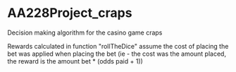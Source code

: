 # AA228Project_craps
Decision making algorithm for the casino game craps

Rewards calculated in function "rollTheDice" assume the cost of placing the bet was applied when placing the bet (ie - the cost was the amount placed, the reward is the amount bet * (odds paid + 1))
